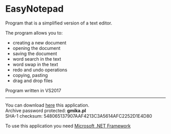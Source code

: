 # EasyNotepad
Program that is a simplified version of a text editor.  
  
The program allows you to:
- creating a new document
- opening the document
- saving the document
- word search in the text
- word swap in the text
- redo and undo operations
- copying, pasting
- drag and drop files
  
Program written in VS2017

---

You can download [here](https://gmika.pl/dwnld/csharp/EasyNotepad_v1.0.zip) this application.  
Archive password protected: **gmika.pl**  
SHA-1 checksum: 548065137907AAF4213C3A5614AFC2252D1E4D80

To use this application you need [Microsoft .NET Framework](https://www.microsoft.com/pl-pl/download/details.aspx?id=53345)
